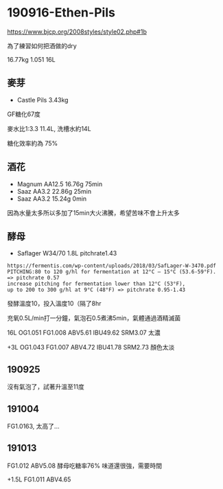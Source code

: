 # 190916-Ethen-Pils

https://www.bjcp.org/2008styles/style02.php#1b

為了練習如何把酒做的dry

16.77kg 1.051 16L

## 麥芽
* Castle Pils 3.43kg

GF糖化67度

麥水比1:3.3 11.4L, 洗槽水約14L

糖化效率約為 75%

## 酒花
* Magnum AA12.5 16.76g 75min
* Saaz AA3.2 22.86g 25min
* Saaz AA3.2 15.24g 0min

因為水量太多所以多加了15min大火沸騰，希望苦味不會上升太多

## 酵母

* Saflager W34/70 1.8L pitchrate1.43

```
https://fermentis.com/wp-content/uploads/2018/03/SafLager-W-3470.pdf
PITCHING:80 to 120 g/hl for fermentation at 12°C – 15°C (53.6-59°F).  => pitchrate 0.57
increase pitching for fermentation lower than 12°C (53°F), 
up to 200 to 300 g/hl at 9°C (48°F) => pitchrate 0.95-1.43
```

發酵溫度10，投入溫度10（隔了8hr

充氧0.5L/min打一分鐘，氣泡石0.5煮沸5min，氣體通過酒精滅菌

16L OG1.051 FG1.008 ABV5.61 IBU49.62 SRM3.07 太濃

+3L OG1.043 FG1.007 ABV4.72 IBU41.78 SRM2.73 顏色太淡

## 190925

沒有氣泡了，試著升溫至11度

## 191004

FG1.0163, 太高了...

## 191013

FG1.012 ABV5.08 酵母吃糖率76% 味道還很強，需要時間

+1.5L FG1.011 ABV4.65